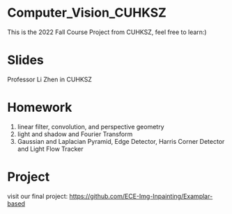 # Computer_Vision_CUHKSZ
This is the 2022 Fall Course Project from CUHKSZ, feel free to learn:)

# Slides
Professor Li Zhen in CUHKSZ

# Homework
1. linear filter, convolution, and perspective geometry 
2. light and shadow and Fourier Transform
3. Gaussian and Laplacian Pyramid, Edge Detector, Harris Corner Detector and Light Flow Tracker

# Project
visit our final project: https://github.com/ECE-Img-Inpainting/Examplar-based

